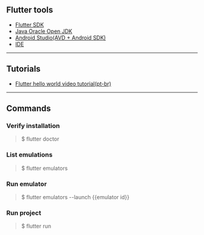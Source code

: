 ## Flutter tools
- [Flutter SDK](https://flutter.dev/docs/get-started/install/linux)  
- [Java Oracle Open JDK](https://openjdk.java.net/)  
- [Android Studio(AVD + Android SDK)](https://developer.android.com/studio)  
- [IDE](https://flutter.dev/docs/get-started/editor)  
___
## Tutorials
- [Flutter hello world video tutorial(pt-br)](https://www.youtube.com/watch?v=dsCpY42V3TE)  
___
## Commands  
### Verify installation  
> $ flutter doctor  
### List emulations  
> $ flutter emulators  
### Run emulator  
> $ flutter emulators --launch {{emulator id}}
### Run project
> $ flutter run   